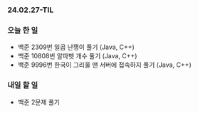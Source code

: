 ### 24.02.27-TIL
### 오늘 한 일
- 백준 2309번 일곱 난쟁이 풀기 (Java, C++)
- 백준 10808번 알파벳 개수 풀기 (Java, C++)
- 백준 9996번 한국이 그리울 땐 서버에 접속하지 풀기 (Java, C++)

### 내일 할 일 
- 백준 2문제 풀기
